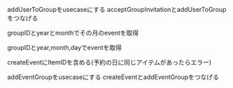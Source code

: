 addUserToGroupをusecaseにする
acceptGroupInvitationとaddUserToGroupをつなげる

groupIDとyearとmonthでその月のeventを取得

groupIDとyear,month,dayでeventを取得

createEventにItemIDを含める(予約の日に同じアイテムがあったらエラー)

addEventGroupをusecaseにする
createEventとaddEventGroupをつなげる